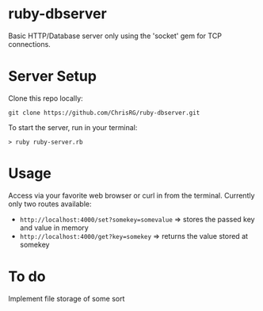 # ruby-dbserver
Basic HTTP/Database server only using the 'socket' gem for TCP connections.
# Server Setup
Clone this repo locally:
```
git clone https://github.com/ChrisRG/ruby-dbserver.git
``` 
To start the server, run in your terminal:
``` 
> ruby ruby-server.rb
```
# Usage
Access via your favorite web browser or curl in from the terminal. 
Currently only two routes available:
* ```http://localhost:4000/set?somekey=somevalue``` => stores the passed key and value in memory
* ```http://localhost:4000/get?key=somekey``` => returns the value stored at somekey

# To do
Implement file storage of some sort
